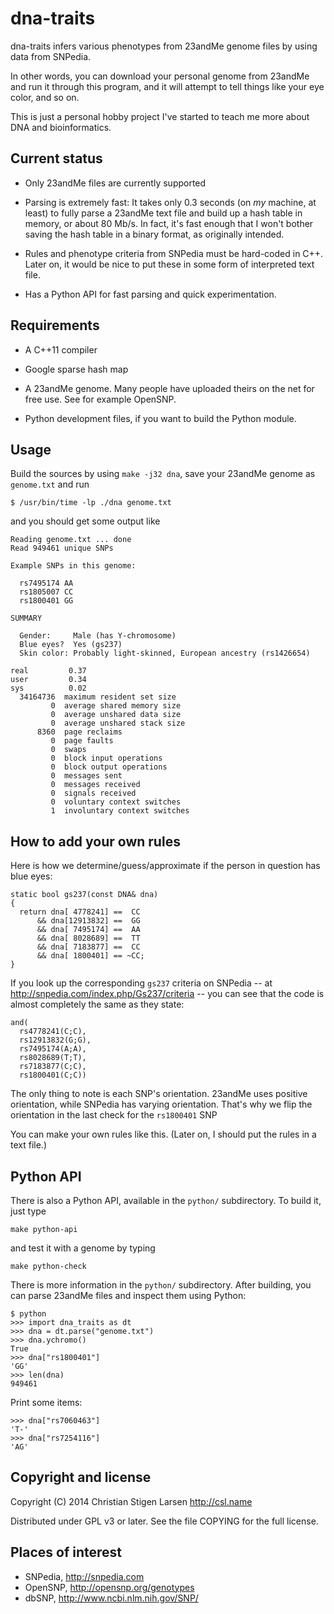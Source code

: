 dna-traits
==========

dna-traits infers various phenotypes from 23andMe genome files by using data
from SNPedia.

In other words, you can download your personal genome from 23andMe and run
it through this program, and it will attempt to tell things like your eye
color, and so on.

This is just a personal hobby project I've started to teach me more about
DNA and bioinformatics.


Current status
--------------

  * Only 23andMe files are currently supported

  * Parsing is extremely fast: It takes only 0.3 seconds (on *my* machine,
    at least) to fully parse a 23andMe text file and build up a hash table
    in memory, or about 80 Mb/s.  In fact, it's fast enough that I won't
    bother saving the hash table in a binary format, as originally intended.

  * Rules and phenotype criteria from SNPedia must be hard-coded in C++.
    Later on, it would be nice to put these in some form of interpreted text
    file.

  * Has a Python API for fast parsing and quick experimentation.

Requirements
------------

  * A C++11 compiler

  * Google sparse hash map

  * A 23andMe genome. Many people have uploaded theirs on the net for free
    use. See for example OpenSNP.

  * Python development files, if you want to build the Python module.


Usage
-----

Build the sources by using `make -j32 dna`, save your 23andMe genome as
`genome.txt` and run

    $ /usr/bin/time -lp ./dna genome.txt

and you should get some output like

    Reading genome.txt ... done
    Read 949461 unique SNPs

    Example SNPs in this genome:

      rs7495174 AA
      rs1805007 CC
      rs1800401 GG

    SUMMARY

      Gender:     Male (has Y-chromosome)
      Blue eyes?  Yes (gs237)
      Skin color: Probably light-skinned, European ancestry (rs1426654)

    real         0.37
    user         0.34
    sys          0.02
      34164736  maximum resident set size
             0  average shared memory size
             0  average unshared data size
             0  average unshared stack size
          8360  page reclaims
             0  page faults
             0  swaps
             0  block input operations
             0  block output operations
             0  messages sent
             0  messages received
             0  signals received
             0  voluntary context switches
             1  involuntary context switches


How to add your own rules
-------------------------

Here is how we determine/guess/approximate if the person in question has
blue eyes:

    static bool gs237(const DNA& dna)
    {
      return dna[ 4778241] ==  CC
          && dna[12913832] ==  GG
          && dna[ 7495174] ==  AA
          && dna[ 8028689] ==  TT
          && dna[ 7183877] ==  CC
          && dna[ 1800401] == ~CC;
    }


If you look up the corresponding `gs237` criteria on SNPedia -- at
http://snpedia.com/index.php/Gs237/criteria -- you can see that the code is
almost completely the same as they state:

    and(
      rs4778241(C;C),
      rs12913832(G;G),
      rs7495174(A;A),
      rs8028689(T;T),
      rs7183877(C;C),
      rs1800401(C;C))

The only thing to note is each SNP's orientation. 23andMe uses positive
orientation, while SNPedia has varying orientation. That's why we flip the
orientation in the last check for the `rs1800401` SNP 

You can make your own rules like this. (Later on, I should put the rules in
a text file.)


Python API
----------

There is also a Python API, available in the `python/` subdirectory. To
build it, just type

    make python-api

and test it with a genome by typing

    make python-check

There is more information in the `python/` subdirectory. After building, you
can parse 23andMe files and inspect them using Python:

    $ python
    >>> import dna_traits as dt
    >>> dna = dt.parse("genome.txt")
    >>> dna.ychromo()
    True
    >>> dna["rs1800401"]
    'GG'
    >>> len(dna)
    949461

Print some items:

    >>> dna["rs7060463"]
    'T-'
    >>> dna["rs7254116"]
    'AG'


Copyright and license
---------------------

Copyright (C) 2014 Christian Stigen Larsen
http://csl.name

Distributed under GPL v3 or later. See the file COPYING for the full
license.


Places of interest
------------------

  * SNPedia, http://snpedia.com
  * OpenSNP, http://opensnp.org/genotypes
  * dbSNP, http://www.ncbi.nlm.nih.gov/SNP/
